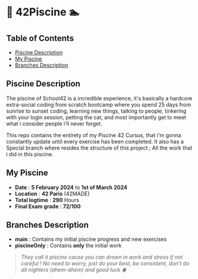 # 🌊 42Piscine 🏊

## Table of Contents
* [Piscine Description](#Piscine-Description)
* [My Piscine](#My-Piscine)
* [Branches Description](#Branches-Description)



## Piscine Description
The piscine of School42 is a incredible experience, it's basically a hardcore extra-social coding from scratch bootcamp where you spend 25 days from sunrise to sunset coding, learning new things, talking to people, tinkering with your login session, petting the cat, and most importantly get to meet what i consider people i'll never forget.

This repo contains the entirety of my Piscine 42 Cursus, that i'm gonna constantly update until every exercise has been completed. It also has a Special branch where resides the structure of this project ; All the work that i did in this piscine.

## My Piscine
* **Date** : **5 February 2024** to **1st of March 2024**
* **Location** : **42 Paris** (42MADE)
* **Total logtime** : **290** Hours
* **Final Exam grade** : **72/100**

 
## Branches Description
* **main** : Contains my initial piscine progress and new exercises
* **piscineOnly** : Contains **only** the initial work


> *They call it piscine cause you can drown in work and stress if not careful !*
> *No need to worry, just do your best, be consistent, don't do all nighters (ahem-ahem) and good luck 🍀* 
